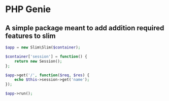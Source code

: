 # PHP Genie

## A simple package meant to add addition required features to slim

```php
$app = new Slim\Slim($container);

$container['session'] = function() {
	return new Session();
};

$app->get('/', function($req, $res) {
	echo $this->session->get('name');
});

$app->run();


```